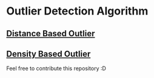 # Outlier Detection Algorithm
## [Distance Based Outlier](https://github.com/aridavis/outlier-detection-algorithm/blob/master/DistanceBased.py)
## [Density Based Outlier](https://github.com/aridavis/outlier-detection-algorithm/blob/master/DensityBased.py)

Feel free to contribute this repository :D